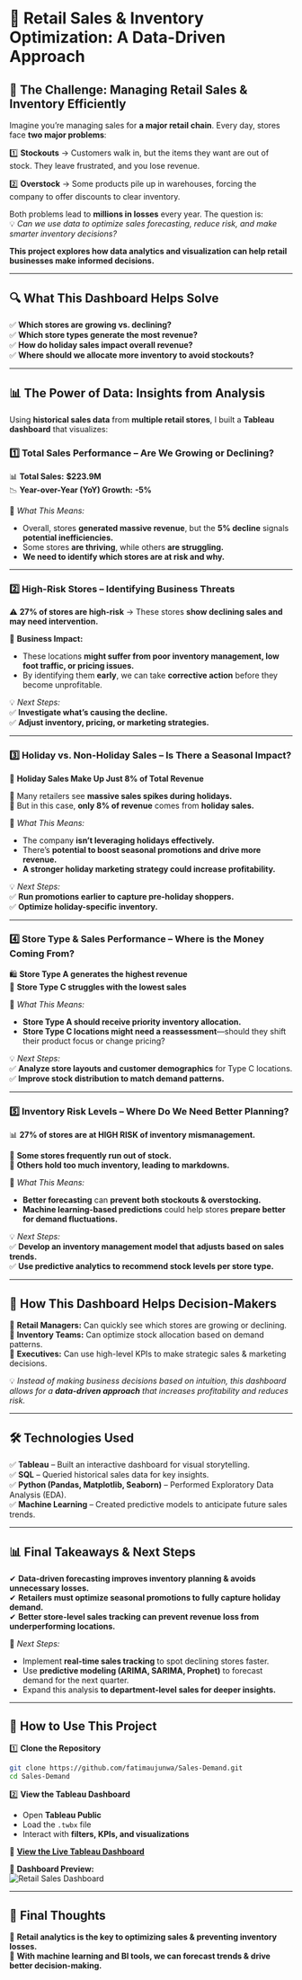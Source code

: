


# 🛒 **Retail Sales & Inventory Optimization: A Data-Driven Approach**  

## **📢 The Challenge: Managing Retail Sales & Inventory Efficiently**  
Imagine you’re managing sales for **a major retail chain**. Every day, stores face **two major problems**:  

1️⃣ **Stockouts** → Customers walk in, but the items they want are out of stock. They leave frustrated, and you lose revenue.  

2️⃣ **Overstock** → Some products pile up in warehouses, forcing the company to offer discounts to clear inventory.  

Both problems lead to **millions in losses** every year. The question is:  
💡 *Can we use data to optimize sales forecasting, reduce risk, and make smarter inventory decisions?*  

**This project explores how data analytics and visualization can help retail businesses make informed decisions.**  

---

## **🔍 What This Dashboard Helps Solve**
✅ **Which stores are growing vs. declining?**  
✅ **Which store types generate the most revenue?**  
✅ **How do holiday sales impact overall revenue?**  
✅ **Where should we allocate more inventory to avoid stockouts?**  

---

## **📊 The Power of Data: Insights from Analysis**
Using **historical sales data** from **multiple retail stores**, I built a **Tableau dashboard** that visualizes:  

### **1️⃣ Total Sales Performance – Are We Growing or Declining?**  
📊 **Total Sales:** **$223.9M**  
📉 **Year-over-Year (YoY) Growth:** **-5%**  

🚀 *What This Means:*  
- Overall, stores **generated massive revenue**, but the **5% decline** signals **potential inefficiencies.**  
- Some stores **are thriving**, while others **are struggling.**  
- **We need to identify which stores are at risk and why.**  

---

### **2️⃣ High-Risk Stores – Identifying Business Threats**  
⚠️ **27% of stores are high-risk** → These stores **show declining sales and may need intervention.**  

🔎 **Business Impact:**  
- These locations **might suffer from poor inventory management, low foot traffic, or pricing issues.**  
- By identifying them **early**, we can take **corrective action** before they become unprofitable.  

💡 *Next Steps:*  
✅ **Investigate what’s causing the decline.**  
✅ **Adjust inventory, pricing, or marketing strategies.**  

---

### **3️⃣ Holiday vs. Non-Holiday Sales – Is There a Seasonal Impact?**  
🎉 **Holiday Sales Make Up Just 8% of Total Revenue**  

🔹 Many retailers see **massive sales spikes during holidays.**  
🔹 But in this case, **only 8% of revenue** comes from **holiday sales.**  

🚀 *What This Means:*  
- The company **isn’t leveraging holidays effectively.**  
- There’s **potential to boost seasonal promotions and drive more revenue.**  
- **A stronger holiday marketing strategy could increase profitability.**  

💡 *Next Steps:*  
✅ **Run promotions earlier to capture pre-holiday shoppers.**  
✅ **Optimize holiday-specific inventory.**  

---

### **4️⃣ Store Type & Sales Performance – Where is the Money Coming From?**  
🛍️ **Store Type A generates the highest revenue**  
🛒 **Store Type C struggles with the lowest sales**  

🚀 *What This Means:*  
- **Store Type A should receive priority inventory allocation.**  
- **Store Type C locations might need a reassessment**—should they shift their product focus or change pricing?  

💡 *Next Steps:*  
✅ **Analyze store layouts and customer demographics** for Type C locations.  
✅ **Improve stock distribution to match demand patterns.**  

---


### **5️⃣ Inventory Risk Levels – Where Do We Need Better Planning?**  
📊 **27% of stores are at HIGH RISK of inventory mismanagement.**  

🔹 **Some stores frequently run out of stock.**  
🔹 **Others hold too much inventory, leading to markdowns.**  

🚀 *What This Means:*  
- **Better forecasting** can **prevent both stockouts & overstocking.**  
- **Machine learning-based predictions** could help stores **prepare better for demand fluctuations.**  

💡 *Next Steps:*  
✅ **Develop an inventory management model that adjusts based on sales trends.**  
✅ **Use predictive analytics to recommend stock levels per store type.**  

---

## **📌 How This Dashboard Helps Decision-Makers**
🔹 **Retail Managers:** Can quickly see which stores are growing or declining.  
🔹 **Inventory Teams:** Can optimize stock allocation based on demand patterns.  
🔹 **Executives:** Can use high-level KPIs to make strategic sales & marketing decisions.  

💡 *Instead of making business decisions based on intuition, this dashboard allows for a **data-driven approach** that increases profitability and reduces risk.*  

---

## **🛠️ Technologies Used**
✅ **Tableau** – Built an interactive dashboard for visual storytelling.  
✅ **SQL** – Queried historical sales data for key insights.  
✅ **Python (Pandas, Matplotlib, Seaborn)** – Performed Exploratory Data Analysis (EDA).  
✅ **Machine Learning** – Created predictive models to anticipate future sales trends.  

---

## **📊 Final Takeaways & Next Steps**
✔ **Data-driven forecasting improves inventory planning & avoids unnecessary losses.**  
✔ **Retailers must optimize seasonal promotions to fully capture holiday demand.**  
✔ **Better store-level sales tracking can prevent revenue loss from underperforming locations.**  

🚀 *Next Steps:*  
- Implement **real-time sales tracking** to spot declining stores faster.  
- Use **predictive modeling (ARIMA, SARIMA, Prophet)** to forecast demand for the next quarter.  
- Expand this analysis **to department-level sales for deeper insights.**  

---

## **📂 How to Use This Project**
1️⃣ **Clone the Repository**
```bash
git clone https://github.com/fatimaujunwa/Sales-Demand.git
cd Sales-Demand
```
2️⃣ **View the Tableau Dashboard**
- Open **Tableau Public**  
- Load the `.twbx` file  
- Interact with **filters, KPIs, and visualizations**  

🔗 **[View the Live Tableau Dashboard](your_tableau_dashboard_link_here)**  

📸 **Dashboard Preview:**  
![Retail Sales Dashboard](https://github.com/user-attachments/assets/45ec0bc3-91cb-4258-9e72-c9f9f485b5b9)


---

## **📢 Final Thoughts**
📌 **Retail analytics is the key to optimizing sales & preventing inventory losses.**  
📌 **With machine learning and BI tools, we can forecast trends & drive better decision-making.**  




